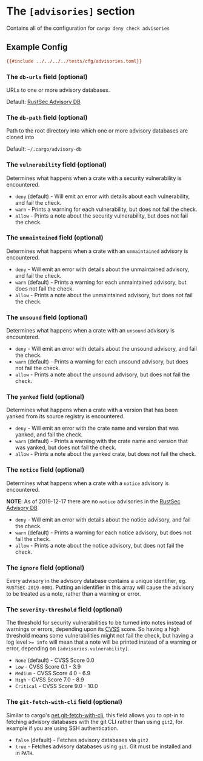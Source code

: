# The `[advisories]` section

Contains all of the configuration for `cargo deny check advisories`

## Example Config

```ini
{{#include ../../../../tests/cfg/advisories.toml}}
```

### The `db-urls` field (optional)

URLs to one or more advisory databases.

Default: [RustSec Advisory DB](https://github.com/RustSec/advisory-db)

### The `db-path` field (optional)

Path to the root directory into which one or more advisory databases are cloned into

Default: `~/.cargo/advisory-db`

### The `vulnerability` field (optional)

Determines what happens when a crate with a security vulnerability is encountered.

* `deny` (default) - Will emit an error with details about each vulnerability, and fail the check.
* `warn` - Prints a warning for each vulnerability, but does not fail the check.
* `allow` - Prints a note about the security vulnerability, but does not fail the check.

### The `unmaintained` field (optional)

Determines what happens when a crate with an `unmaintained` advisory is encountered.

* `deny` - Will emit an error with details about the unmaintained advisory, and fail the check.
* `warn` (default) - Prints a warning for each unmaintained advisory, but does not fail the check.
* `allow` - Prints a note about the unmaintained advisory, but does not fail the check.

### The `unsound` field (optional)

Determines what happens when a crate with an `unsound` advisory is encountered.

* `deny` - Will emit an error with details about the unsound advisory, and fail the check.
* `warn` (default) - Prints a warning for each unsound advisory, but does not fail the check.
* `allow` - Prints a note about the unsound advisory, but does not fail the check.

### The `yanked` field (optional)

Determines what happens when a crate with a version that has been yanked from its source registry is encountered.

* `deny` - Will emit an error with the crate name and version that was yanked, and fail the check.
* `warn` (default) - Prints a warning with the crate name and version that was yanked, but does not fail the check.
* `allow` - Prints a note about the yanked crate, but does not fail the check.

### The `notice` field (optional)

Determines what happens when a crate with a `notice` advisory is encountered.

**NOTE**: As of 2019-12-17 there are no `notice` advisories in the [RustSec Advisory DB](https://github.com/RustSec/advisory-db)

* `deny` - Will emit an error with details about the notice advisory, and fail the check.
* `warn` (default) - Prints a warning for each notice advisory, but does not fail the check.
* `allow` - Prints a note about the notice advisory, but does not fail the check.

### The `ignore` field (optional)

Every advisory in the advisory database contains a unique identifier, eg. `RUSTSEC-2019-0001`. Putting an identifier in this array will cause the advisory to be treated as a note, rather than a warning or error.

### The `severity-threshold` field (optional)

The threshold for security vulnerabilities to be turned into notes instead of warnings or errors, depending upon its [CVSS](https://en.wikipedia.org/wiki/Common_Vulnerability_Scoring_System) score. So having a high threshold means some vulnerabilities might not fail the check, but having a log level `>= info` will mean that a note will be printed instead of a warning or error, depending on `[advisories.vulnerability]`.

* `None` (default) - CVSS Score 0.0
* `Low` - CVSS Score 0.1 - 3.9
* `Medium` - CVSS Score 4.0 - 6.9
* `High` - CVSS Score 7.0 - 8.9
* `Critical` - CVSS Score 9.0 - 10.0

### The `git-fetch-with-cli` field (optional)

Similar to cargo's [net.git-fetch-with-cli](https://doc.rust-lang.org/cargo/reference/config.html#netgit-fetch-with-cli), this field allows you to opt-in to fetching advisory databases with the git CLI rather than using `git2`, for example if you are using SSH authentication.

* `false` (default) - Fetches advisory databases via `git2`
* `true` - Fetches advisory databases using `git`. Git must be installed and in `PATH`.
